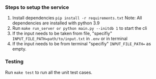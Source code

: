 
### Steps to setup the service
1. Install dependencies `pip install -r requirements.txt` Note: All dependencies are installed with python 3.9
2. Run `make run_server or python main.py --initdb 1` to start the cli
3. If the input needs to be taken from file, "specifiy" `INPUT_FILE_PATH=path/to/input.txt` in `.env` or in terminal
4. If the input needs to be from terminal  "specifiy" `INPUT_FILE_PATH=`  as empty.


### Testing

Run `make test` to run all the unit test cases.